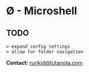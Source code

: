 # Ø - Microshell

**TODO**
--------------------------------------------
```
> expand config settings
> allow for folder navigation
```

**Contact:** 
rurikid@tutanota.com